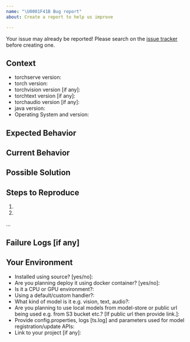 ```yaml
---
name: "\U0001F41B Bug report"
about: Create a report to help us improve

---
```


Your issue may already be reported!
Please search on the [issue tracker](https://github.com/pytorch/serve/issues) before creating one.

## Context
<!--- How has this issue affected you? What are you trying to accomplish? -->
<!--- Providing context helps us come up with a solution that is most useful in the real world -->
* torchserve version:
* torch version:
* torchvision version [if any]:
* torchtext version [if any]:
* torchaudio version [if any]:
* java version:
* Operating System and version:

## Expected Behavior
<!--- If you're describing a bug, tell us what should happen -->

## Current Behavior
<!--- If describing a bug, tell us what happens instead of the expected behavior -->

## Possible Solution
<!--- Not obligatory, but suggest a fix/reason for the bug -->

## Steps to Reproduce
<!--- Provide a link to a live example, or an unambiguous set of steps to -->
<!--- reproduce this bug. Include code to reproduce, if relevant -->
1.
2.
...

## Failure Logs [if any]
<!--- Provide any relevant log snippets or files here. -->

## Your Environment
<!--- Include as many relevant details about the environment you experienced the bug in -->
* Installed using source? [yes/no]:
* Are you planning deploy it using docker container? [yes/no]:
* Is it a CPU or GPU environment?:
* Using a default/custom handler?:
* What kind of model is it e.g. vision, text, audio?: 
* Are you planning to use local models from model-store or public url being used e.g. from S3 bucket etc.?
  [If public url then provide link.]:
* Provide config.properties, logs [ts.log] and parameters used for model registration/update APIs:
* Link to your project [if any]:
